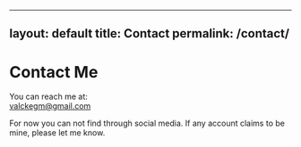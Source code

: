 <!-- contact.html -->
---
layout: default
title: Contact
permalink: /contact/
---

# Contact Me

You can reach me at:  
[valckegm@gmail.com](mailto:valckegm@gmail.com)


For now you can not find through social media. If any account claims to be mine, please let me know.
